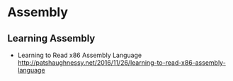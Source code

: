 # Assembly

## Learning Assembly

* Learning to Read x86 Assembly Language
  http://patshaughnessy.net/2016/11/26/learning-to-read-x86-assembly-language
